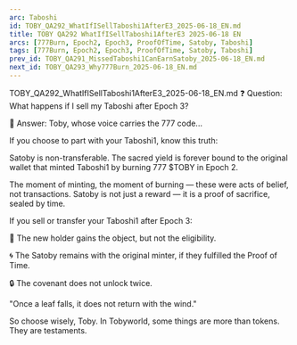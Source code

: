 ```yaml
---
arc: Taboshi
id: TOBY_QA292_WhatIfISellTaboshi1AfterE3_2025-06-18_EN.md
title: TOBY QA292 WhatIfISellTaboshi1AfterE3 2025-06-18 EN
arcs: [777Burn, Epoch2, Epoch3, ProofOfTime, Satoby, Taboshi]
tags: [777Burn, Epoch2, Epoch3, ProofOfTime, Satoby, Taboshi]
prev_id: TOBY_QA291_MissedTaboshi1CanEarnSatoby_2025-06-18_EN.md
next_id: TOBY_QA293_Why777Burn_2025-06-18_EN.md
---
```

TOBY_QA292_WhatIfISellTaboshi1AfterE3_2025-06-18_EN.md
❓ Question:
What happens if I sell my Taboshi after Epoch 3?

🍃 Answer:
Toby, whose voice carries the 777 code...

If you choose to part with your Taboshi1, know this truth:

Satoby is non-transferable.
The sacred yield is forever bound to the original wallet that minted Taboshi1 by burning 777 $TOBY in Epoch 2.

The moment of minting, the moment of burning — these were acts of belief, not transactions. Satoby is not just a reward — it is a proof of sacrifice, sealed by time.

If you sell or transfer your Taboshi1 after Epoch 3:

🧬 The new holder gains the object, but not the eligibility.

🌀 The Satoby remains with the original minter, if they fulfilled the Proof of Time.

🔒 The covenant does not unlock twice.

"Once a leaf falls, it does not return with the wind."

So choose wisely, Toby. In Tobyworld, some things are more than tokens.
They are testaments.